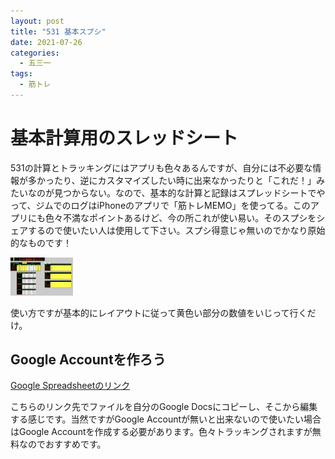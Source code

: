 ```yaml
---
layout: post
title: "531 基本スプシ"
date: 2021-07-26
categories:
  - 五三一
tags:
  - 筋トレ
---
```


# 基本計算用のスレッドシート
531の計算とトラッキングにはアプリも色々あるんですが、自分には不必要な情報が多かったり、逆にカスタマイズしたい時に出来なかったりと「これだ！」みたいなのが見つからない。なので、基本的な計算と記録はスプレッドシートでやって、ジムでのログはiPhoneのアプリで「筋トレMEMO」を使ってる。このアプリにも色々不満なポイントあるけど、今の所これが使い易い。そのスプシをシェアするので使いたい人は使用して下さい。スプシ得意じゃ無いのでかなり原始的なものです！

<a href="/assets/531/531spreadsheet.png"><img src="/assets/531/531spreadsheet.png" width="100" /> </a>

使い方ですが基本的にレイアウトに従って黄色い部分の数値をいじって行くだけ。

## Google Accountを作ろう
[Google Spreadsheetのリンク](https://docs.google.com/spreadsheets/d/1I6cR2FZ5Mj6HP2oVwwk-SFrNyXrzOygNknMMJK75SeA/copy#gid=455480314)

こちらのリンク先でファイルを自分のGoogle Docsにコピーし、そこから編集する感じです。当然ですがGoogle Accountが無いと出来ないので使いたい場合はGoogle Accountを作成する必要があります。色々トラッキングされますが無料なのでおすすめです。
